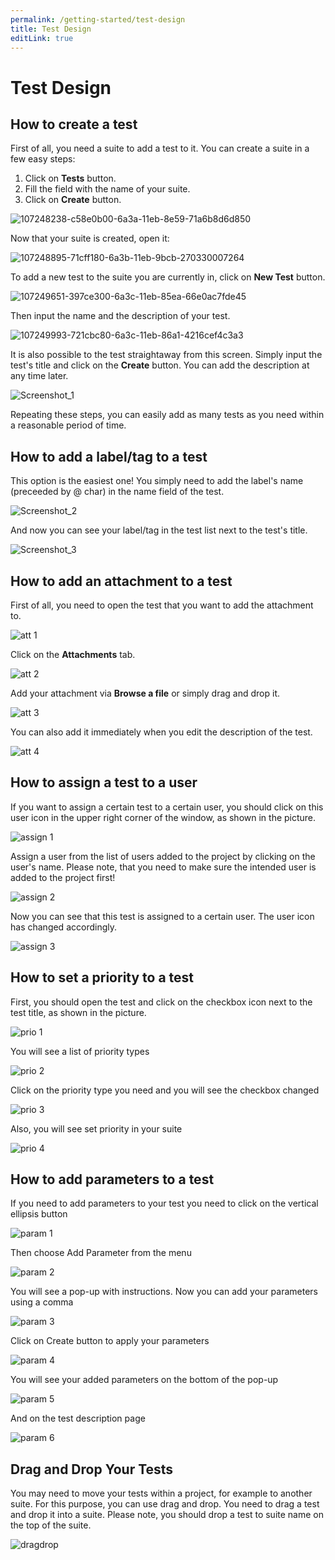 ```yaml
---
permalink: /getting-started/test-design
title: Test Design
editLink: true
---
```


# Test Design

## **How to create a test**

First of all, you need a suite to add a test to it. 
You can create a suite in a few easy steps:

1. Click on **Tests** button.
2. Fill the field with the name of your suite.
3.  Click on **Create** button.

![107248238-c58e0b00-6a3a-11eb-8e59-71a6b8d6d850](images/107252438-03d8f980-6a3e-11eb-8c02-a459cc27e46e.png)

Now that your suite is created, open it:

![107248895-71cff180-6a3b-11eb-9bcb-270330007264](images/107252511-16533300-6a3e-11eb-9bdc-15d12c9cda25.png)

To add a new test to the suite you are currently in,  click on **New Test** button.

![107249651-397ce300-6a3c-11eb-85ea-66e0ac7fde45](images/107252534-1ce1aa80-6a3e-11eb-85cf-90ffaa24d587.png)

Then input the name and the description of your test. 

![107249993-721cbc80-6a3c-11eb-86a1-4216cef4c3a3](images/107252546-1fdc9b00-6a3e-11eb-8c29-f76410ff2c22.png)

It is also possible to the test straightaway from this screen. Simply input the test's title and click on the **Create** button. You can add the description at any time later. 

![Screenshot_1](images/107253458-fe2fe380-6a3e-11eb-9409-5e49b9d365cb.jpg)

Repeating these steps, you can easily add as many tests as you need within a reasonable period of time.

## **How to add a label/tag to a test**

This option is the easiest one! You simply need to add the label's name (preceeded by @ char) in the name field of the test.

![Screenshot_2](images/107258031-03436180-6a44-11eb-8bb6-4293e9655927.jpg)

And now you can see your label/tag in the test list next to the test's title.

![Screenshot_3](images/107258147-23732080-6a44-11eb-8e3e-e0b9f7dfeaa7.jpg)

## **How to add an attachment to a test**

First of all, you need to open the test that you want to add the attachment to. 

![att 1](images/107259926-430b4880-6a46-11eb-8d1d-db33ffecaa27.jpg)

Click on the **Attachments** tab.

![att 2](images/107259991-54eceb80-6a46-11eb-8ff0-272a62ed463a.jpg)

Add your attachment via **Browse a file** or simply drag and drop it.

![att 3](images/107260167-85cd2080-6a46-11eb-88ff-d732bbc4d289.jpg)

You can also add it immediately when you edit the description of the test.

![att 4](images/107261652-3be53a00-6a48-11eb-8c6e-9a544c06259b.jpg)

## **How to assign a test to a user**

If you want to assign a certain test to a certain user, you should click on this user icon in the upper right corner of the window, as shown in the picture.

![assign 1](images/107271203-91bfdf00-6a54-11eb-897f-9e5f036b95b3.jpg)

Assign a user from the list of users added to the project by clicking on the user's name. Please note, that you need to make sure the intended user is added to the project first!

![assign 2](images/107271246-a2705500-6a54-11eb-9caf-c729ee83bf1e.jpg)

Now you can see that this test is assigned to a certain user. The user icon has changed accordingly.

![assign 3](images/107271569-1d397000-6a55-11eb-9f3e-c42977a7ab1d.jpg)

## **How to set a priority to a test**

First, you should open the test and click on the checkbox icon next to the test title, as shown in the picture.

![prio 1](images/107272525-7ce44b00-6a56-11eb-9136-461a52c8fa0d.jpg)

You will see a list of priority types

![prio 2](images/107272594-97b6bf80-6a56-11eb-9ae7-c2d76c6e9910.jpg)

Click on the priority type you need and you will see the checkbox changed

![prio 3](images/107272685-c0d75000-6a56-11eb-8177-810f632a5c44.jpg)

Also, you will see set priority in your suite

![prio 4](images/107273197-668abf00-6a57-11eb-9312-2ba8755c164e.jpg)

## **How to add parameters to a test**

If you need to add parameters to your test you need to click on the vertical ellipsis button

![param 1](images/107274640-5542b200-6a59-11eb-91e7-50453d3e1fa5.jpg)

Then choose Add Parameter from the menu

![param 2](images/107274735-80c59c80-6a59-11eb-882d-df06a931d720.jpg)

You will see a pop-up with instructions. Now you can add your parameters using a comma

![param 3](images/107274897-b66a8580-6a59-11eb-9634-514a30fe495a.jpg)

Click on Create button to apply your parameters

![param 4](images/107275045-eb76d800-6a59-11eb-8186-092113e94eda.jpg)

You will see your added parameters on the bottom of the pop-up

![param 5](images/107275180-14976880-6a5a-11eb-8e12-0fa6a26754ef.jpg)

And on the test description page

![param 6](images/107275231-25e07500-6a5a-11eb-9ada-aa273d96fea8.jpg)

## **Drag and Drop Your Tests**

You may need to move your tests within a project, for example to another suite. For this purpose, you can use drag and drop. You need to drag a test and drop it into a suite. Please note, you should drop a test to suite name on the top of the suite.

![dragdrop](images/109201066-095a7180-77aa-11eb-8066-7a4d3f6740da.gif)













